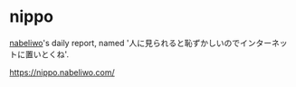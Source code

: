 # nippo

[nabeliwo](https://twitter.com/nabeliwo)'s daily report, named '人に見られると恥ずかしいのでインターネットに置いとくね'.

https://nippo.nabeliwo.com/

